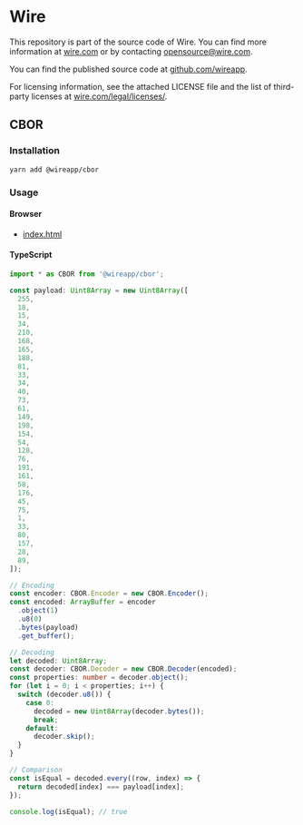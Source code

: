 # Wire

This repository is part of the source code of Wire. You can find more information at [wire.com](https://wire.com) or by contacting opensource@wire.com.

You can find the published source code at [github.com/wireapp](https://github.com/wireapp).

For licensing information, see the attached LICENSE file and the list of third-party licenses at [wire.com/legal/licenses/](https://wire.com/legal/licenses/).

## CBOR

### Installation

```
yarn add @wireapp/cbor
```

### Usage

#### Browser

* [index.html](./dist/index.html)

#### TypeScript

```typescript
import * as CBOR from '@wireapp/cbor';

const payload: Uint8Array = new Uint8Array([
  255,
  18,
  15,
  34,
  210,
  168,
  165,
  188,
  81,
  33,
  34,
  40,
  73,
  61,
  149,
  198,
  154,
  54,
  128,
  76,
  191,
  161,
  58,
  176,
  45,
  75,
  1,
  33,
  80,
  157,
  28,
  89,
]);

// Encoding
const encoder: CBOR.Encoder = new CBOR.Encoder();
const encoded: ArrayBuffer = encoder
  .object(1)
  .u8(0)
  .bytes(payload)
  .get_buffer();

// Decoding
let decoded: Uint8Array;
const decoder: CBOR.Decoder = new CBOR.Decoder(encoded);
const properties: number = decoder.object();
for (let i = 0; i < properties; i++) {
  switch (decoder.u8()) {
    case 0:
      decoded = new Uint8Array(decoder.bytes());
      break;
    default:
      decoder.skip();
  }
}

// Comparison
const isEqual = decoded.every((row, index) => {
  return decoded[index] === payload[index];
});

console.log(isEqual); // true
```
